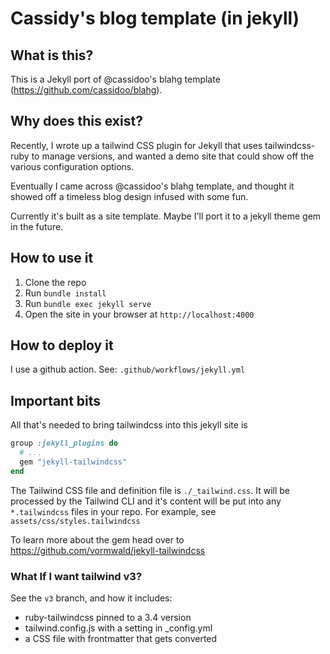 # Cassidy's blog template (in jekyll)

## What is this?

This is a Jekyll port of @cassidoo's blahg template (https://github.com/cassidoo/blahg).

## Why does this exist?

Recently, I wrote up a tailwind CSS plugin for Jekyll that uses tailwindcss-ruby to manage versions, and wanted a demo site that could show off the various configuration options.

Eventually I came across @cassidoo's blahg template, and thought it showed off a timeless blog design infused with some fun.

Currently it's built as a site template. Maybe I'll port it to a jekyll theme gem in the future.


## How to use it

1. Clone the repo
2. Run `bundle install`
3. Run `bundle exec jekyll serve`
4. Open the site in your browser at `http://localhost:4000`

## How to deploy it

I use a github action. See: `.github/workflows/jekyll.yml`

## Important bits

All that's needed to bring tailwindcss into this jekyll site is

```ruby
group :jekyll_plugins do
  # ...
  gem "jekyll-tailwindcss"
end
```

The Tailwind CSS file and definition file is `./_tailwind.css`. It will be processed by the Tailwind CLI and it's content will be put into any `*.tailwindcss` files in your repo. For example, see `assets/css/styles.tailwindcss`

To learn more about the gem head over to https://github.com/vormwald/jekyll-tailwindcss

### What If I want tailwind v3?

See the `v3` branch, and how it includes:
* ruby-tailwindcss pinned to a 3.4 version
* tailwind.config.js with a setting in _config.yml
* a CSS file with frontmatter that gets converted
